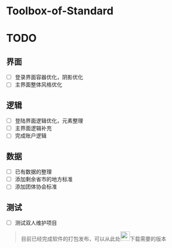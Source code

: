 # Toolbox-of-Standard

# TODO
## 界面
- [ ] 登录界面容器优化，阴影优化
- [ ] 主界面整体风格优化
## 逻辑
- [ ] 登陆界面逻辑优化，元素整理
- [ ] 主界面逻辑补充
- [ ] 完成账户逻辑
## 数据
- [ ] 已有数据的整理
- [ ] 添加剩余省市的地方标准
- [ ] 添加团体协会标准
## 测试
- [ ] 测试双人维护项目

> 目前已经完成软件的打包发布，可以从此处[<img src="https://www.emojiall.com/images/60/openmoji/1.0/1f4e5.png" width="25px" height="25px">](https://github.com/hyooeewee/Toolbox-of-Standard/tags)下载需要的版本
